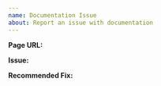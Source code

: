 ```yaml
---
name: Documentation Issue
about: Report an issue with documentation
---
```


<!--
  Before we get started, you can submit fixes for documentation issues as all (English) docs are
  inside this repo https://github.com/redwoodjs/learn.redwoodjs.com in markdown files

  Reports are appreciated too though, especially if it seems controversial.
-->

<!-- Issue Report -->

**Page URL:**

 <!-- Where can we find the wrong docs? -->

**Issue:**

<!-- What is wrong with it? -->

**Recommended Fix:**

<!-- How should we fix it? -->

